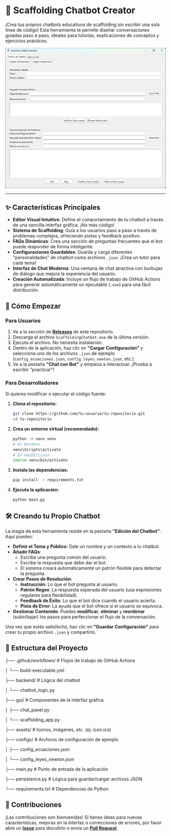 # 🤖 Scaffolding Chatbot Creator

¡Crea tus propios chatbots educativos de scaffolding sin escribir una sola línea de código! Esta herramienta te permite diseñar conversaciones guiadas paso a paso, ideales para tutorías, explicaciones de conceptos y ejercicios prácticos.

![Captura de la aplicación](assets/image.png)  <!-- Reemplaza esto con una URL de una captura de tu app. Súbela a imgur.com u otro servicio -->

---

## ✨ Características Principales

- **Editor Visual Intuitivo**: Define el comportamiento de tu chatbot a través de una sencilla interfaz gráfica. ¡No más código!
- **Sistema de Scaffolding**: Guía a los usuarios paso a paso a través de problemas complejos, ofreciendo pistas y feedback positivo.
- **FAQs Dinámicas**: Crea una sección de preguntas frecuentes que el bot puede responder de forma inteligente.
- **Configuraciones Guardables**: Guarda y carga diferentes "personalidades" de chatbot como archivos `.json`. ¡Crea un tutor para cada tema!
- **Interfaz de Chat Moderna**: Una ventana de chat atractiva con burbujas de diálogo que mejora la experiencia del usuario.
- **Creación Automatizada**: Incluye un flujo de trabajo de GitHub Actions para generar automáticamente un ejecutable (`.exe`) para una fácil distribución.

## 🚀 Cómo Empezar

### Para Usuarios

1.  Ve a la sección de [**Releases**](https://github.com/tu-usuario/tu-repositorio/releases) de este repositorio. <!-- Reemplaza con tu URL -->
2.  Descarga el archivo `ScaffoldingChatbot.exe` de la última versión.
3.  Ejecuta el archivo. No necesita instalación.
4.  Dentro de la aplicación, haz clic en **"Cargar Configuración"** y selecciona uno de los archivos `.json` de ejemplo (`config_ecuaciones.json`, `config_leyes_newton.json`, etc.).
5.  Ve a la pestaña **"Chat con Bot"** y empieza a interactuar. ¡Prueba a escribir "practicar"!

### Para Desarrolladores

Si quieres modificar o ejecutar el código fuente:

1.  **Clona el repositorio:**
    ```bash
    git clone https://github.com/tu-usuario/tu-repositorio.git
    cd tu-repositorio
    ```

2.  **Crea un entorno virtual (recomendado):**
    ```bash
    python -m venv venv
    # En Windows
    venv\Scripts\activate
    # En macOS/Linux
    source venv/bin/activate
    ```

3.  **Instala las dependencias:**
    ```bash
    pip install -r requirements.txt
    ```

4.  **Ejecuta la aplicación:**
    ```bash
    python main.py
    ```

## 🛠️ Creando tu Propio Chatbot

La magia de esta herramienta reside en la pestaña **"Edición del Chatbot"**. Aquí puedes:

- **Definir el Tema y Público**: Dale un nombre y un contexto a tu chatbot.
- **Añadir FAQs**:
  - Escribe una pregunta común del usuario.
  - Escribe la respuesta que debe dar el bot.
  - El sistema creará automáticamente un patrón flexible para detectar la pregunta.
- **Crear Pasos de Resolución**:
  - **Instrucción**: Lo que el bot pregunta al usuario.
  - **Patrón Regex**: La respuesta esperada del usuario (usa expresiones regulares para flexibilidad).
  - **Feedback de Éxito**: Lo que el bot dice cuando el usuario acierta.
  - **Pista de Error**: La ayuda que el bot ofrece si el usuario se equivoca.
- **Gestionar Contenido**: Puedes **modificar**, **eliminar** y **reordenar** (subir/bajar) los pasos para perfeccionar el flujo de la conversación.

Una vez que estés satisfecho, haz clic en **"Guardar Configuración"** para crear tu propio archivo `.json` y compartirlo.

## 📁 Estructura del Proyecto


├── .github/workflows/ # Flujos de trabajo de GitHub Actions

│ └── build-executable.yml

├── backend/ # Lógica del chatbot

│ └── chatbot_logic.py

├── gui/ # Componentes de la interfaz gráfica

│ ├── chat_panel.py

│ └── scaffolding_app.py

├── assets/ # Iconos, imágenes, etc. (ej: icon.ico)

├── configs/ # Archivos de configuración de ejemplo

│ ├── config_ecuaciones.json

│ └── config_leyes_newton.json

├── main.py # Punto de entrada de la aplicación

├── persistence.py # Lógica para guardar/cargar archivos JSON

└── requirements.txt # Dependencias de Python

## 🤝 Contribuciones

¡Las contribuciones son bienvenidas! Si tienes ideas para nuevas características, mejoras en la interfaz o correcciones de errores, por favor abre un [**Issue**](https://github.com/tu-usuario/tu-repositorio/issues) para discutirlo o envía un [**Pull Request**](https://github.com/tu-usuario/tu-repositorio/pulls).

